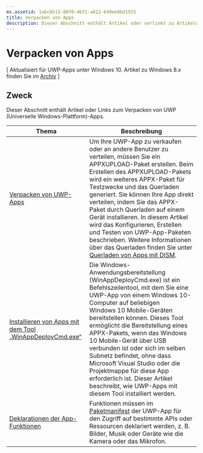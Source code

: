```yaml
---
ms.assetid: 1abcbb13-80f0-4bf1-a812-649ee8bd1915
title: Verpacken von Apps
description: Dieser Abschnitt enthält Artikel oder verlinkt zu Artikeln zum Verpacken von UWP (Universelle Windows-Plattform)-Apps.
---
```

# Verpacken von Apps

\[ Aktualisiert für UWP-Apps unter Windows 10. Artikel zu Windows 8.x finden Sie im [Archiv](http://go.microsoft.com/fwlink/p/?linkid=619132) \]

## Zweck

Dieser Abschnitt enthält Artikel oder Links zum Verpacken von UWP (Universelle Windows-Plattform)-Apps.

| Thema | Beschreibung |
|-------|-------------|
| [Verpacken von UWP-Apps](packaging-uwp-apps.md) | Um Ihre UWP-App zu verkaufen oder an andere Benutzer zu verteilen, müssen Sie ein APPXUPLOAD-Paket erstellen. Beim Erstellen des APPXUPLOAD-Pakets wird ein weiteres APPX-Paket für Testzwecke und das Querladen generiert. Sie können Ihre App direkt verteilen, indem Sie das APPX-Paket durch Querladen auf einem Gerät installieren. In diesem Artikel wird das Konfigurieren, Erstellen und Testen von UWP-App-Paketen beschrieben. Weitere Informationen über das Querladen finden Sie unter [Querladen von Apps mit DISM](http://go.microsoft.com/fwlink/?LinkID=231020). |
| [Installieren von Apps mit dem Tool „WinAppDeployCmd.exe“](install-universal-windows-apps-with-the-winappdeploycmd-tool.md) | Die Windows-Anwendungsbereitstellung (WinAppDeployCmd.exe) ist ein Befehlszeilentool, mit dem Sie eine UWP-App von einem Windows 10-Computer auf beliebigen Windows 10 Mobile-Geräten bereitstellen können. Dieses Tool ermöglicht die Bereitstellung eines APPX-Pakets, wenn das Windows 10 Mobile-Gerät über USB verbunden ist oder sich im selben Subnetz befindet, ohne dass Microsoft Visual Studio oder die Projektmappe für diese App erforderlich ist. Dieser Artikel beschreibt, wie UWP-Apps mit diesem Tool installiert werden. |
| [Deklarationen der App-Funktionen](app-capability-declarations.md) | Funktionen müssen im [Paketmanifest](https://msdn.microsoft.com/library/windows/apps/BR211474) der UWP-App für den Zugriff auf bestimmte APIs oder Ressourcen deklariert werden, z. B. Bilder, Musik oder Geräte wie die Kamera oder das Mikrofon. |
 



<!--HONumber=Mar16_HO1-->


